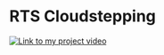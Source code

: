 # RTS Cloudstepping

[![Link to my project video](https://img.youtube.com/vi/n_HEaKjvIE4/0.jpg)](https://www.youtube.com/watch?v=n_HEaKjvIE4)
